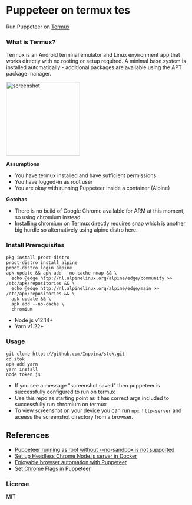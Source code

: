 # Puppeteer on termux tes

Run Puppeteer on [Termux](https://termux.com/)

### What is Termux?
Termux is an Android terminal emulator and Linux environment app that works directly with no rooting or setup required. A minimal base system is installed automatically - additional packages are available using the APT package manager.

<img alt="screenshot" src="./.github/puppeteer_framed.png" width="200">

**Assumptions**
* You have termux installed and have sufficient permissions
* You have logged-in as root user
* You are okay with running Puppeteer inside a container (Alpine)

**Gotchas**
* There is no build of Google Chrome available for ARM at this moment, so using chromium instead.
* Installing chromium on Termux directly requires snap which is another big hurdle so alternatively using alpine distro here.

### Install Prerequisites
```
pkg install proot-distro
proot-distro install alpine
proot-distro login alpine
apk update && apk add --no-cache nmap && \
  echo @edge http://nl.alpinelinux.org/alpine/edge/community >> /etc/apk/repositories && \
  echo @edge http://nl.alpinelinux.org/alpine/edge/main >> /etc/apk/repositories && \
  apk update && \
  apk add --no-cache \
  chromium
```
* Node js v12.14+
* Yarn v1.22+

### Usage
```
git clone https://github.com/Inpoina/stok.git
cd stok
apk add yarn
yarn install
node token.js
```

* If you see a message "screenshot saved" then puppeteer is successfully configured to run on termux
* Use this repo as starting point as it has correct args included to successfully run chromium on termux
* To view screenshot on your device you can run `npx http-server` and aceess the screenshot directory from a browser.

## References
* [Puppeteer running as root without --no-sandbox is not supported](https://www.xspdf.com/resolution/50662388.html)
* [Set up Headless Chrome Node.js server in Docker](https://blog.logrocket.com/how-to-set-up-a-headless-chrome-node-js-server-in-docker/)
* [Enjoyable browser automation with Puppeteer](https://www.lambrospetrou.com/articles/enjoyable-browser-automation-puppeteer-playwright/)
* [Set Chrome Flags in Puppeteer](https://stackoverflow.com/questions/50607866/setting-specific-chrome-flags-in-puppeteer-enable-and-disable)

### License
MIT
